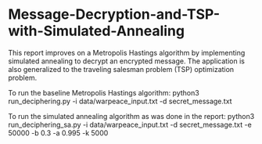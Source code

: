 # Message-Decryption-and-TSP-with-Simulated-Annealing
This report improves on a Metropolis Hastings algorithm by implementing simulated annealing to decrypt an encrypted message. The application is also generalized to the traveling salesman problem (TSP) optimization problem. 

To run the baseline Metropolis Hastings algorithm: python3 run_deciphering.py -i data/warpeace_input.txt -d secret_message.txt

To run the simulated annealing algorithm as was done in the report: python3 run_deciphering_sa.py -i data/warpeace_input.txt -d secret_message.txt -e 50000 -b 0.3 -a 0.995 -k 5000
